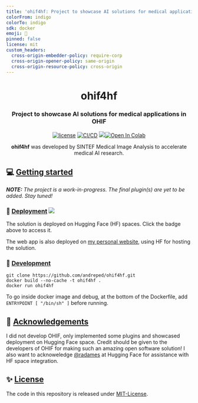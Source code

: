 ```yaml
---
title: 'ohif4hf: Project to showcase AI solutions for medical applications in OHIF'
colorFrom: indigo
colorTo: indigo
sdk: docker
emoji: 🔬
pinned: false
license: mit
custom_headers:
  cross-origin-embedder-policy: require-corp
  cross-origin-opener-policy: same-origin
  cross-origin-resource-policy: cross-origin
---
```


<div align="center">
<h1 align="center">ohif4hf</h1>
<h3 align="center">Project to showcase AI solutions for medical applications in OHIF</h3>

[![license](https://img.shields.io/github/license/DAVFoundation/captain-n3m0.svg?style=flat-square)](https://github.com/DAVFoundation/captain-n3m0/blob/master/LICENSE)
[![CI/CD](https://github.com/andreped/ohif4hf/actions/workflows/deploy.yml/badge.svg)](https://github.com/andreped/ohif4hf/actions/workflows/deploy.yml)
<a target="_blank" href="https://huggingface.co/spaces/andreped/neukit"><img src="https://img.shields.io/badge/🤗%20Hugging%20Face-Spaces-yellow.svg"></a><a href="https://colab.research.google.com/gist/andreped/f83e53b120ddc2f6930f1dd66a16f248/neukit-demo-example.ipynb" target="_parent"><img src="https://colab.research.google.com/assets/colab-badge.svg" alt="Open In Colab"/></a>

**ohif4hf** was developed by SINTEF Medical Image Analysis to accelerate medical AI research.

</div>

## 💻 [Getting started](https://github.com/andreped/ohif4hf#getting-started)

_**NOTE:** The project is a work-in-progress. The final plugin(s) are yet to be added. Stay tuned!_

### 🤗 [Deployment](https://github.com/andreped/ohif4hf#deployment)  <a target="_blank" href="https://huggingface.co/spaces/andreped/neukit"><img src="https://img.shields.io/badge/🤗%20Hugging%20Face-Spaces-yellow.svg"></a>

The solution is deployed on Hugging Face (HF) spaces. Click the badge above to access it.

The web app is also deployed on [my personal website](https://andreped.github.io/demos/2023/ohif-plugin/), using HF for hosting the solution.

### 🐳 [Development](https://github.com/andreped/ohif4hf#development)

```
git clone https://github.com/andreped/ohif4hf.git
docker build --no-cache -t ohif4hf .
docker run ohif4hf
```

To go inside docker image and debug, at the bottom of the Dockerfile, add `ENTRYPOINT [ "/bin/sh" ]` before running.

## 👏 [Acknowledgements](https://github.com/andreped/ohif4hf#acknowledgements)

I did not develop OHIF, only implemented some plugins and showcased deployment on Hugging Face space.
Credit should be given to the developers of OHIF for making such an amazing open software solution!
I also want to acknoweledge [@radames](https://github.com/radames) at Hugging Face for assistance with HF space integration.

## ✨ [License](https://github.com/andreped/ohif4hf#license)

The code in this repository is released under [MIT-License](https://github.com/andreped/ohif4hf/blob/main/LICENSE).
